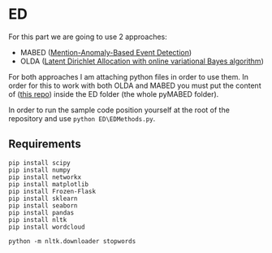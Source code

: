 # ED 
For this part we are going to use 2 approaches:

 - MABED ([Mention-Anomaly-Based Event Detection](https://github.com/AdrienGuille/pyMABED))
 - OLDA ([Latent Dirichlet Allocation with online variational Bayes algorithm]([https://scikit-learn.org/stable/modules/generated/sklearn.decomposition.LatentDirichletAllocation.html](https://scikit-learn.org/stable/modules/generated/sklearn.decomposition.LatentDirichletAllocation.html)))

For both approaches I am attaching python files in order to use them. In order for this to work with both OLDA and MABED you must put the content of  ([this repo](https://github.com/AdrienGuille/pyMABED)) inside the ED folder (the whole pyMABED folder).

In order to run the sample code position yourself at the root of the repository and use ``python ED\EDMethods.py``.

## Requirements
```
pip install scipy
pip install numpy
pip install networkx
pip install matplotlib
pip install Frozen-Flask
pip install sklearn
pip install seaborn
pip install pandas
pip install nltk
pip install wordcloud

python -m nltk.downloader stopwords

```
